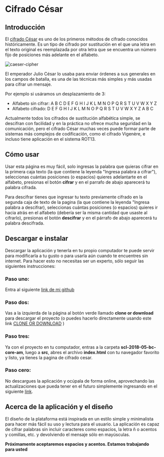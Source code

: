 # Cifrado César


## Introducción

El [cifrado César](https://en.wikipedia.org/wiki/Caesar_cipher) es uno de los
primeros métodos de cifrado conocidos históricamente. Es un tipo de cifrado por
sustitución en el que una letra en el texto original es reemplazada por otra
letra que se encuentra un número fijo de posiciones más adelante en el alfabeto.

![caeser-cipher](https://upload.wikimedia.org/wikipedia/commons/thumb/2/2b/Caesar3.svg/2000px-Caesar3.svg.png)

El emperador Julio César lo usaba para enviar órdenes a sus generales en los
campos de batalla, es una de las técnicas más simples y más usadas para cifrar
un mensaje.

Por ejemplo si usáramos un desplazamiento de 3:

* Alfabeto sin cifrar: A B C D E F G H I J K L M N O P Q R S T U V W X Y Z
* Alfabeto cifrado: D E F G H I J K L M N O P Q R S T U V W X Y Z A B C

Actualmente todos los cifrados de sustitución alfabética simple, se descifran
con facilidad y en la práctica no ofrece mucha seguridad en la comunicación,
pero el cifrado César muchas veces puede formar parte de sistemas más complejos
de codificación, como el cifrado Vigenère, e incluso tiene aplicación en el
sistema ROT13.


## Cómo usar

Usar esta página es muy fácil, solo ingresas la palabra que quieras cifrar en la primera caja texto (la que contiene la leyenda "Ingresa palabra a cifrar"), seleccionas cuántas posiciones (o espacios) quieres adelantarte en el alfabeto, presionas el botón **cifrar** y en el parrafo de abajo aparecerá tu palabra cifrada.

Para descifrar tienes que ingresar tu texto previamente cifrado en la segunda caja de texto de la pagina (la que contiene la leyenda "Ingresa palabra a descifrar), seleccionas cuántas posiciones (o espacios) quieres ir hacia atrás en el alfabeto (debería ser la misma cantidad que usaste al cifrarlo), presionas el botón **descifrar** y en el párrafo de abajo aparecerá tu palabra descifrada.


## Descargar e instalar

Descargar la aplicación y tenerla en tu propio computador te puede servir para modificarla a tu gusto o para usarla aún cuando te encuentres sin internet. 
Para hacer esto no necesitas ser un experto, sólo seguir las siguientes instrucciones:

### Paso uno:
Entra al siguiente [link de mi github](https://github.com/Boutaudn/scl-2018-05-bc-core-am) 

### Paso dos:
Vas a la izquierda de la página al botón verde llamado **clone or download** para descargar el proyecto (o puedes hacerlo directamente usando este link [CLONE OR DOWNLOAD](https://github.com/Boutaudn/scl-2018-05-bc-core-am/archive/master.zip) ) 

### Paso tres:
Ya con el proyecto en tu computador, entras a la carpeta **scl-2018-05-bc-core-am**, luego a **src**, abres el archivo **index.html** con tu navegador favorito y listo, ya tienes la pagina de cifrado cesar.

### Paso cero:
No descargues la aplicación y ocúpala de forma online, aprovechando las actualizaciones que pueda tener en el futuro simplemente ingresando en el siguiente [link](https://boutaudn.github.io/scl-2018-05-bc-core-am/).


## Acerca de la aplicación y el diseño

El diseño de la plataforma está inspirada en un estilo simple y minimalista para hacer más fácil su uso y lectura para el usuario.
La aplicación es capaz de cifrar palabras sin incluir caracteres como espacios, la letra ñ o acentos y comillas, etc. y devolviendo el mensaje sólo en mayúsculas.

**Próximamente aceptaremos espacios y acentos. Estamos trabajando para usted**